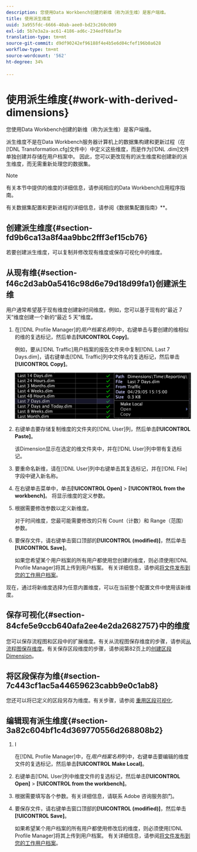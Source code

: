 ```yaml
---
description: 您使用Data Workbench创建的新维（称为派生维）是客户端维。
title: 使用派生维度
uuid: 3a955fdc-6666-40ab-aee0-bd23c260c009
exl-id: 5b7e3a2a-ac61-4186-ad6c-234edf68af3e
translation-type: tm+mt
source-git-commit: d9df90242ef96188f4e4b5e6d04cfef196b0a628
workflow-type: tm+mt
source-wordcount: '562'
ht-degree: 34%

---
```


# 使用派生维度{#work-with-derived-dimensions}

您使用Data Workbench创建的新维（称为派生维）是客户端维。

派生维度不是在Data Workbench服务器计算机上的数据集构建和更新过程（在[!DNL Transformation.cfg]文件中）中定义这些维度，而是作为[!DNL .dim]文件单独创建并存储在用户档案中。 因此，您可以更改现有的派生维度和创建新的派生维度，而无需重新处理您的数据集。

>[!NOTE]
>
>有关本节中提供的维度的详细信息，请参阅相应的Data Workbench应用程序指南。

有关数据集配置和更新进程的详细信息，请参阅《数据集配置指南》**。

## 创建派生维度{#section-fd9b6ca13a8f4aa9bbc2fff3ef15cb76}

若要创建派生维度，可以复制并修改现有维度或保存可视化中的维度。

## 从现有维{#section-f46c2d3ab0a5416c98d6e79d18d99fa1}创建派生维

用户通常希望基于现有维度创建新时间维度。例如，您可以基于现有的“最近 7 天”维度创建一个新的“最近 5 天”维度。

1. 在[!DNL Profile Manager]的&#x200B;*用户档案名称*&#x200B;列中，右键单击与要创建的维相似的维的复选标记，然后单击&#x200B;**[!UICONTROL Copy]**。

   例如，要从[!DNL Traffic]用户档案的报告文件夹中复制[!DNL Last 7 Days.dim]，请右键单击[!DNL Traffic]列中文件名的复选标记，然后单击&#x200B;**[!UICONTROL Copy]**。

   ![](assets/vis_ProfMgr_CopyDimension.png)

1. 右键单击要存储复制维度的文件夹的[!DNL User]列，然后单击&#x200B;**[!UICONTROL Paste]**。

   该Dimension显示在选定的维文件夹中，并在[!DNL User]列中带有复选标记。

1. 要重命名新维，请在[!DNL User]列中右键单击其复选标记，并在[!DNL File]字段中键入新名称。
1. 在右键单击菜单中，单击&#x200B;**[!UICONTROL Open]** > **[!UICONTROL from the workbench]**。 将显示维度的定义参数。
1. 根据需要修改参数以定义新维度。

   对于时间维度，您最可能需要修改的只有 Count（计数）和 Range（范围）参数。

1. 要保存文件，请右键单击窗口顶部的&#x200B;**[!UICONTROL (modified)]**，然后单击&#x200B;**[!UICONTROL Save]**。

   如果您希望某个用户档案的所有用户都使用您创建的维度，则必须使用[!DNL Profile Manager]将其上传到用户档案。 有关详细信息，请参阅[将文件发布到您的工作用户档案](../../../../home/c-get-started/c-admin-intrf/c-prof-mgr/t-pub-files-wkg-prof.md#task-a0106e010c834d16bd60eef4721b6af9)。

现在，通过将新维度选择为任意内置维度，可以在当前整个配置文件中使用该新维度。

## 保存可视化{#section-84cfe5e9ccb640afa2ee4e2da2682757}中的维度

您可以保存流程图和区段中的扩展维度。有关从流程图保存维度的步骤，请参阅[从流程图保存维度](../../../../home/c-get-started/c-analysis-vis/c-proc-maps/t-dim-proc-maps.md#task-44d9e555d4a944e6aa81993eef703051)。有关保存区段维度的步骤，请参阅第82页上的[创建区段Dimension](../../../../home/c-get-started/c-analysis-vis/c-seg/c-create-seg-dim.md#concept-70b363edcad14185ba8051646ad3d44e)。

## 将区段保存为维{#section-7c443cf1ac5a44659623cabb9e0c1ab8}

您还可以将已定义的区段另存为维度。有关步骤，请参阅 [重用区段可视化](../../../../home/c-get-started/c-analysis-vis/c-seg/c-reuse-seg-vis.md#concept-a8a607bd415d404a83c32a26b804cbdc).

## 编辑现有派生维度{#section-3a82c604bf1c4d369770556d268808b2}

1. I

   在[!DNL Profile Manager]中，在&#x200B;*用户档案名称*&#x200B;列中，右键单击要编辑的维度文件的复选标记，然后单击&#x200B;**[!UICONTROL Make Local]**。
1. 右键单击[!DNL User]列中维度文件的复选标记，然后单击&#x200B;**[!UICONTROL Open]** > **[!UICONTROL from the workbench]**。
1. 根据需要填写各个参数。有关详细信息，请联系 Adobe 咨询服务部门。
1. 要保存文件，请右键单击窗口顶部的&#x200B;**[!UICONTROL (modified)]**，然后单击&#x200B;**[!UICONTROL Save]**。

   如果希望某个用户档案的所有用户都使用修改后的维度，则必须使用[!DNL Profile Manager]将其上传到用户档案。 有关详细信息，请参阅[将文件发布到您的工作用户档案](../../../../home/c-get-started/c-admin-intrf/c-prof-mgr/t-pub-files-wkg-prof.md#task-a0106e010c834d16bd60eef4721b6af9)。
